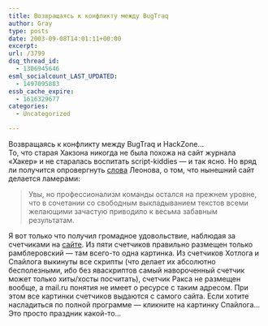 ```yaml
---
title: Возвращаясь к конфликту между BugTraq
author: Gray
type: posts
date: 2003-09-08T14:01:11+00:00
excerpt:
url: /3799
dsq_thread_id:
  - 1306945646
esml_socialcount_LAST_UPDATED:
  - 1497095883
essb_cache_expire:
  - 1616329677
categories:
  - Uncategorized

---
```








Возвращаясь к конфликту между BugTraq и HackZone&#8230;  
То, что старая Хакзона никогда не была похожа на сайт журнала &#171;Хакер&#187; и не старалась воспитать sсript-kiddies &#8212; и так ясно. Но вряд ли получится опровергнуть <a href="http://www.bugtraq.ru/rsn/archive/2003/09/11.html" target="_blank">слова</a> Леонова, о том, что нынешний сайт делается ламерами:

> Увы, но профессионализм команды остался на прежнем уровне, что в сочетании со свободным выкладыванием текстов всеми желающими зачастую приводило к весьма забавным результатам. 

Я вот только что получил громадное удовольствие, наблюдая за счетчиками на <a href="http://hackzone.ru/" target="_blank">сайте</a>. Из пяти счетчиков правильно размещен только рамблеровский &#8212; там всего-то одна картинка. Из счетчиков Хотлога и Спайлога выкинуты все скрипты (что делает их абсолютно бесполезными, ибо без яваскриптов самый навороченный счетчик может только хиты/хосты посчитать), счетчик Ракса не размещен вообще, а mail.ru понятия не имеет о ресурсе с таким адресом. При этом все картинки счетчиков выдаются с самого сайта. Если хотите насладиться по полной программе &#8212; кликните на картинку Спайлога&#8230;  
Это просто праздник какой-то&#8230;